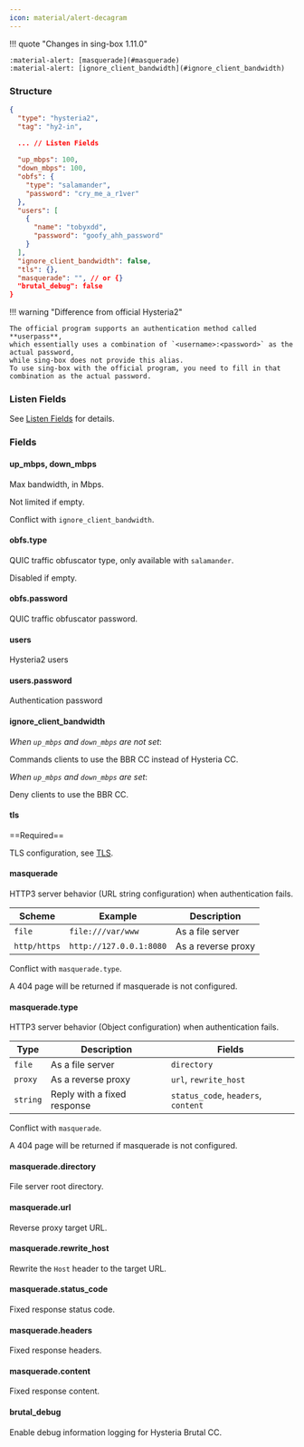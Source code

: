 ```yaml
---
icon: material/alert-decagram
---
```


!!! quote "Changes in sing-box 1.11.0"

    :material-alert: [masquerade](#masquerade)  
    :material-alert: [ignore_client_bandwidth](#ignore_client_bandwidth)

### Structure

```json
{
  "type": "hysteria2",
  "tag": "hy2-in",
  
  ... // Listen Fields

  "up_mbps": 100,
  "down_mbps": 100,
  "obfs": {
    "type": "salamander",
    "password": "cry_me_a_r1ver"
  },
  "users": [
    {
      "name": "tobyxdd",
      "password": "goofy_ahh_password"
    }
  ],
  "ignore_client_bandwidth": false,
  "tls": {},
  "masquerade": "", // or {}
  "brutal_debug": false
}
```

!!! warning "Difference from official Hysteria2"

    The official program supports an authentication method called **userpass**,
    which essentially uses a combination of `<username>:<password>` as the actual password,
    while sing-box does not provide this alias.
    To use sing-box with the official program, you need to fill in that combination as the actual password.

### Listen Fields

See [Listen Fields](/configuration/shared/listen/) for details.

### Fields

#### up_mbps, down_mbps

Max bandwidth, in Mbps.

Not limited if empty.

Conflict with `ignore_client_bandwidth`.

#### obfs.type

QUIC traffic obfuscator type, only available with `salamander`.

Disabled if empty.

#### obfs.password

QUIC traffic obfuscator password.

#### users

Hysteria2 users

#### users.password

Authentication password

#### ignore_client_bandwidth

*When `up_mbps` and `down_mbps` are not set*:

Commands clients to use the BBR CC instead of Hysteria CC.

*When `up_mbps` and `down_mbps` are set*:

Deny clients to use the BBR CC.

#### tls

==Required==

TLS configuration, see [TLS](/configuration/shared/tls/#inbound).

#### masquerade

HTTP3 server behavior (URL string configuration) when authentication fails.

| Scheme       | Example                 | Description        |
|--------------|-------------------------|--------------------|
| `file`       | `file:///var/www`       | As a file server   |
| `http/https` | `http://127.0.0.1:8080` | As a reverse proxy |

Conflict with `masquerade.type`.

A 404 page will be returned if masquerade is not configured.

#### masquerade.type

HTTP3 server behavior (Object configuration) when authentication fails.

| Type     | Description                 | Fields                              |
|----------|-----------------------------|-------------------------------------|
| `file`   | As a file server            | `directory`                         |
| `proxy`  | As a reverse proxy          | `url`, `rewrite_host`               |
| `string` | Reply with a fixed response | `status_code`, `headers`, `content` |

Conflict with `masquerade`.

A 404 page will be returned if masquerade is not configured.

#### masquerade.directory

File server root directory.

#### masquerade.url

Reverse proxy target URL.

#### masquerade.rewrite_host

Rewrite the `Host` header to the target URL.

#### masquerade.status_code

Fixed response status code.

#### masquerade.headers

Fixed response headers.

#### masquerade.content

Fixed response content.

#### brutal_debug

Enable debug information logging for Hysteria Brutal CC.
